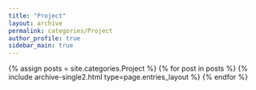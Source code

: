 ```yaml
---
title: "Project"
layout: archive
permalink: categories/Project
author_profile: true
sidebar_main: true
---
```


{% assign posts = site.categories.Project %}
{% for post in posts %} {% include archive-single2.html type=page.entries_layout %} {% endfor %}